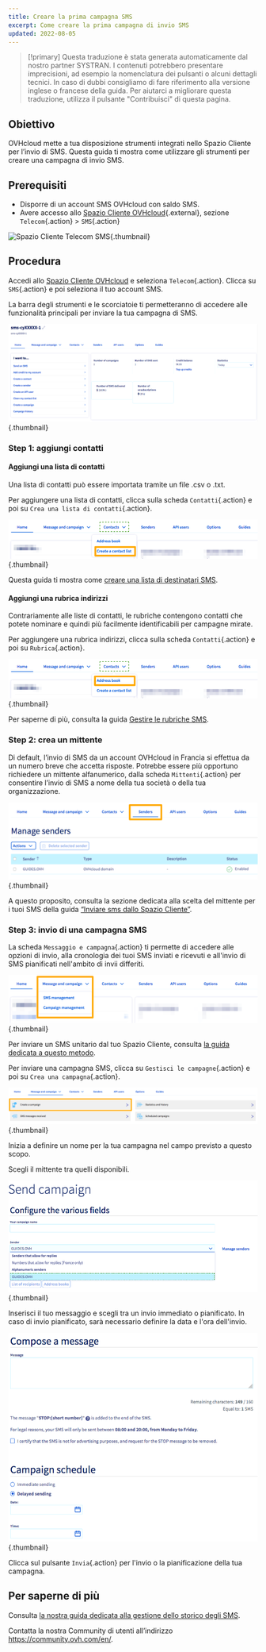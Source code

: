```yaml
---
title: Creare la prima campagna SMS
excerpt: Come creare la prima campagna di invio SMS
updated: 2022-08-05
---
```


> [!primary]
> Questa traduzione è stata generata automaticamente dal nostro partner SYSTRAN. I contenuti potrebbero presentare imprecisioni, ad esempio la nomenclatura dei pulsanti o alcuni dettagli tecnici. In caso di dubbi consigliamo di fare riferimento alla versione inglese o francese della guida. Per aiutarci a migliorare questa traduzione, utilizza il pulsante "Contribuisci" di questa pagina.
>

## Obiettivo

OVHcloud mette a tua disposizione strumenti integrati nello Spazio Cliente per l’invio di SMS. Questa guida ti mostra come utilizzare gli strumenti per creare una campagna di invio SMS. 

## Prerequisiti

- Disporre di un account SMS OVHcloud con saldo SMS.
- Avere accesso allo [Spazio Cliente OVHcloud](https://www.ovh.com/auth/?action=gotomanager&from=https://www.ovh.it/&ovhSubsidiary=it){.external}, sezione `Telecom`{.action} > `SMS`{.action}

![Spazio Cliente Telecom SMS](https://raw.githubusercontent.com/ovh/docs/master/templates/control-panel/product-selection/telecom/tpl-telecom-03-en-sms.png){.thumbnail}

## Procedura

Accedi allo [Spazio Cliente OVHcloud](https://www.ovh.com/auth/?action=gotomanager&from=https://www.ovh.it/&ovhSubsidiary=it) e seleziona `Telecom`{.action}. Clicca su `SMS`{.action} e poi seleziona il tuo account SMS.

La barra degli strumenti e le scorciatoie ti permetteranno di accedere alle funzionalità principali per inviare la tua campagna di SMS.

![firstsms](images/firstsms01.png){.thumbnail}

### Step 1: aggiungi contatti

#### Aggiungi una lista di contatti

Una lista di contatti può essere importata tramite un file .csv o .txt.

Per aggiungere una lista di contatti, clicca sulla scheda `Contatti`{.action} e poi su `Crea una lista di contatti`{.action}. 

![firstsms](images/firstsms03.png){.thumbnail}

Questa guida ti mostra come [creare una lista di destinatari SMS](/pages/web_cloud/messaging/sms/liste_de_destinataire_sms).

#### Aggiungi una rubrica indirizzi

Contrariamente alle liste di contatti, le rubriche contengono contatti che potete nominare e quindi più facilmente identificabili per campagne mirate.

Per aggiungere una rubrica indirizzi, clicca sulla scheda `Contatti`{.action} e poi su `Rubrica`{.action}.

![firstsms](images/firstsms04.png){.thumbnail}

Per saperne di più, consulta la guida [Gestire le rubriche SMS](/pages/web_cloud/messaging/sms/gerer_mes_carnets_dadresses_sms).

### Step 2: crea un mittente

Di default, l’invio di SMS da un account OVHcloud in Francia si effettua da un numero breve che accetta risposte. Potrebbe essere più opportuno richiedere un mittente alfanumerico, dalla scheda `Mittenti`{.action} per consentire l’invio di SMS a nome della tua società o della tua organizzazione.

![firstsms](images/firstsms05.png){.thumbnail}

A questo proposito, consulta la sezione dedicata alla scelta del mittente per i tuoi SMS della guida [“Inviare sms dallo Spazio Cliente”](/pages/telecom/sms/envoyer_des_sms_depuis_mon_espace_client#step-3-scegli-il-mittente-del-tuo-sms).

### Step 3: invio di una campagna SMS

La scheda `Messaggio e campagna`{.action} ti permette di accedere alle opzioni di invio, alla cronologia dei tuoi SMS inviati e ricevuti e all'invio di SMS pianificati nell'ambito di invii differiti.

![firstsms](images/firstsms02.png){.thumbnail}

Per inviare un SMS unitario dal tuo Spazio Cliente, consulta [la guida dedicata a questo metodo](/pages/web_cloud/messaging/sms/envoyer_des_sms_depuis_mon_espace_client).

Per inviare una campagna SMS, clicca su `Gestisci le campagne`{.action} e poi su `Crea una campagna`{.action}.

![firstsms](images/firstsms06.png){.thumbnail}

Inizia a definire un nome per la tua campagna nel campo previsto a questo scopo.

Scegli il mittente tra quelli disponibili.

![firstsms](images/firstsms07.png){.thumbnail}

Inserisci il tuo messaggio e scegli tra un invio immediato o pianificato. In caso di invio pianificato, sarà necessario definire la data e l'ora dell'invio.

![firstsms](images/firstsms08.png){.thumbnail}

Clicca sul pulsante `Invia`{.action} per l'invio o la pianificazione della tua campagna.

## Per saperne di più

Consulta [la nostra guida dedicata alla gestione dello storico degli SMS](/pages/web_cloud/messaging/sms/gerer_l_historique_des_sms).

Contatta la nostra Community di utenti all’indirizzo <https://community.ovh.com/en/>.
